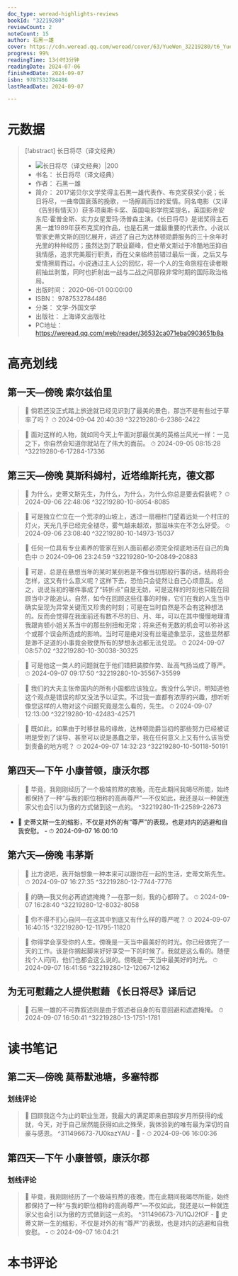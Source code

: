 ```yaml
---
doc_type: weread-highlights-reviews
bookId: "32219280"
reviewCount: 2
noteCount: 15
author: 石黑一雄
cover: https://cdn.weread.qq.com/weread/cover/63/YueWen_32219280/t6_YueWen_32219280.jpg
progress: 99%
readingTime: 13小时3分钟
readingDate: 2024-07-06
finishedDate: 2024-09-07
isbn: 9787532784486
lastReadDate: 2024-09-07

---
```

# 元数据
> [!abstract] 长日将尽（译文经典）
> - ![ 长日将尽（译文经典）|200](https://cdn.weread.qq.com/weread/cover/63/YueWen_32219280/t6_YueWen_32219280.jpg)
> - 书名： 长日将尽（译文经典）
> - 作者： 石黑一雄
> - 简介： 2017诺贝尔文学奖得主石黑一雄代表作、布克奖获奖小说；长日将尽，一曲帝国衰落的挽歌，一场擦肩而过的爱情。同名电影（又译《告别有情天》）获多项奥斯卡奖、英国电影学院奖提名，英国影帝安东尼·霍普金斯、实力女星爱玛·汤普森主演。《长日将尽》是诺奖得主石黑一雄1989年获布克奖的作品，也是石黑一雄最重要的代表作。小说以管家史蒂文斯的回忆展开，讲述了自己为达林顿勋爵服务的三十余年时光里的种种经历；虽然达到了职业巅峰，但史蒂文斯过于冷酷地压抑自我情感，追求完美履行职责，而在父亲临终前错过最后一面，之后又与爱情擦肩而过。小说通过主人公的回忆，将一个人的生命旅程在读者眼前抽丝剥茧，同时也折射出一战与二战之间那段非常时期的国际政治格局。
> - 出版时间： 2020-06-01 00:00:00
> - ISBN： 9787532784486
> - 分类： 文学-外国文学
> - 出版社： 上海译文出版社
> - PC地址：https://weread.qq.com/web/reader/36532ca071eba0903651b8a

# 高亮划线

## 第一天—傍晚 索尔兹伯里

> 📌 倘若还没正式踏上旅途就已经见识到了最美的景色，那岂不是有些过于草率了吗？ 
> ⏱ 2024-09-04 20:40:39 ^32219280-6-2386-2422

> 📌 面对这样的人物，就如同今天上午面对那最优美的英格兰风光一样：一见之下，你自然会知道你就站在了伟大的面前。 
> ⏱ 2024-09-05 08:15:28 ^32219280-6-17284-17336

## 第三天—傍晚 莫斯科姆村，近塔维斯托克，德文郡

> 📌 为什么，史蒂文斯先生，为什么，为什么，为什么你总是要去假装呢？ 
> ⏱ 2024-09-06 22:48:06 ^32219280-10-8054-8085

> 📌 可是独立伫立在一个荒凉的山坡上，透过一扇栅栏门望着远处一个村庄的灯火，天光几乎已经完全褪尽，雾气越来越浓，那滋味实在不怎么好受。 
> ⏱ 2024-09-06 23:08:40 ^32219280-10-14973-15037

> 📌 任何一位具有专业素养的管家在别人面前都必须完全彻底地活在自己的角色中 
> ⏱ 2024-09-06 23:24:59 ^32219280-10-20849-20883

> 📌 可是，总是在悬想当年的某时某刻若是不像当初那般行事的话，结局将会怎样，这又有什么意义呢？这样下去，恐怕只会徒然让自己心烦意乱。总之，说说当初的哪件事成了“转折点”自是无妨，可是这样的时刻也只能在回顾当中才能追认。自然，如今在回顾这些往事的时候，它们在我的人生当中确实呈现为异常关键而又珍贵的时刻；可是在当时自然是不会有这种想法的。反而会觉得在我面前还有数不尽的日、月、年，可以在其中慢慢地理清我跟肯顿小姐关系当中的那些别扭和无常；将来还有无数的机会可以弥补这个或那个误会所造成的影响。当时可是绝对没有丝毫迹象显示，这些显然都是渺不足道的小事竟会致使所有的梦想永远都无法兑现。 
> ⏱ 2024-09-07 08:57:02 ^32219280-10-30038-30325

> 📌 可是他这一类人的问题就在于他们错把装腔作势、趾高气扬当成了尊严。 
> ⏱ 2024-09-07 09:17:50 ^32219280-10-35567-35599

> 📌 我们的大夫主张帝国内的所有小国都应该独立。我没什么学识，明知道他这个观点是错误的却又没法予以证实。不过我一直都有浓厚的兴趣，想听听像您这样的人物对这个问题究竟是怎么看的，先生。 
> ⏱ 2024-09-07 12:13:00 ^32219280-10-42483-42571

> 📌 既如此，如果由于时移世易的缘故，达林顿勋爵当初的那些努力已经被证明是受到了误导、甚至可以说是愚蠢之举，我在任何意义上又有什么该当受到责备的地方呢？ 
> ⏱ 2024-09-07 14:32:23 ^32219280-10-50118-50191

## 第四天—下午 小康普顿，康沃尔郡

> 📌 毕竟，我刚刚经历了一个极端煎熬的夜晚，而在此期间我竭尽所能，始终都保持了一种“与我的职位相称的高尚尊严”—不仅如此，我还是以一种就连家父也会引以为傲的方式做到这一点的。 ^32219280-11-22589-22673
- 💭 史蒂文斯一生的缩影，不仅是对外的有“尊严”的表现，也是对内的逃避和自我安慰。 - ⏱ 2024-09-07 16:00:10 

## 第六天—傍晚 韦茅斯

> 📌 比方说吧，我开始想象一种本来可以跟你在一起的生活，史蒂文斯先生。 
> ⏱ 2024-09-07 16:27:35 ^32219280-12-7744-7776

> 📌 的确—我又何必再遮遮掩掩？—在那一刻，我的心都碎了。 
> ⏱ 2024-09-07 16:28:40 ^32219280-12-8032-8058

> 📌 你不得不扪心自问—在这其中到底又有什么样的尊严呢？ 
> ⏱ 2024-09-07 16:40:15 ^32219280-12-11795-11820

> 📌 你得学会享受你的人生。傍晚是一天当中最美好的时光。你已经做完了一天的工作。该是你搁起脚来好好享受一下的时候了。我就是这么看的。随便找个人问问，他们也都会这么说的。傍晚是一天当中最美好的时光。 
> ⏱ 2024-09-07 16:41:56 ^32219280-12-12067-12162

## 为无可慰藉之人提供慰藉 《长日将尽》译后记

> 📌 石黑一雄的不可靠叙述则是由于叙述者自身的有意回避和遮遮掩掩。 
> ⏱ 2024-09-07 16:50:41 ^32219280-13-1751-1781

# 读书笔记

## 第二天—傍晚 莫蒂默池塘，多塞特郡

### 划线评论
> 📌 回顾我迄今为止的职业生涯，我最大的满足即来自那段岁月所获得的成就，今天，对于自己居然能获得如此之殊荣，我体验到的唯有最为深切的自豪与感恩。  ^311496673-7U0kazYAU
    - 💭 
    - ⏱ 2024-09-06 16:00:36
   
## 第四天—下午 小康普顿，康沃尔郡

### 划线评论
> 📌 毕竟，我刚刚经历了一个极端煎熬的夜晚，而在此期间我竭尽所能，始终都保持了一种“与我的职位相称的高尚尊严”—不仅如此，我还是以一种就连家父也会引以为傲的方式做到这一点的。  ^311496673-7U1QJ2fOF
    - 💭 史蒂文斯一生的缩影，不仅是对外的有“尊严”的表现，也是对内的逃避和自我安慰。
    - ⏱ 2024-09-07 16:04:21
   
# 本书评论

